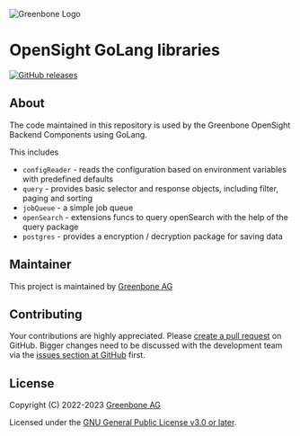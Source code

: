 ![Greenbone Logo](https://www.greenbone.net/wp-content/uploads/gb_new-logo_horizontal_rgb_small.png)

# OpenSight GoLang libraries

[![GitHub releases](https://img.shields.io/github/release/greenbone/opensight-golang-libraries.svg)](https://github.com/greenbone/opensight-golang-libraries/releases)

## About

The code maintained in this repository is used by the Greenbone OpenSight Backend Components using GoLang.

This includes
* `configReader` - reads the configuration based on environment variables with predefined defaults
* `query` - provides basic selector and response objects, including filter, paging and sorting
* `jobQueue` - a simple job queue
* `openSearch` - extensions funcs to query openSearch with the help of the query package
* `postgres` - provides a encryption / decryption package for saving data

## Maintainer

This project is maintained by [Greenbone AG][Greenbone AG]

## Contributing

Your contributions are highly appreciated. Please
[create a pull request](https://github.com/greenbone/asset-management-backend/pulls)
on GitHub. Bigger changes need to be discussed with the development team via the
[issues section at GitHub](https://github.com/greenbone/asset-management-backend/issues)
first.

## License

Copyright (C) 2022-2023 [Greenbone AG][Greenbone AG]

Licensed under the [GNU General Public License v3.0 or later](LICENSE).

[Greenbone AG]: https://www.greenbone.net/
[poetry]: https://python-poetry.org/
[pip]: https://pip.pypa.io/
[autohooks]: https://github.com/greenbone/autohooks
